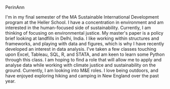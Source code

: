 PerinAnn

I'm in my final semester of the MA Sustainable International Development program at the Heller School.
I have a concentration in environment and am interested in the human-focused side of sustainability. Currently, I am thinking of focusing on environmental justice. My master's paper is a policy brief looking at landfills in Delhi, India.
I like working within structures and frameworks, and playing with data and figures, which is why I have recently developed an interest in data analysis. I've taken a few classes touching upon Excel, Tableau, SQL, R, and STATA, and am keen to learn some Python through this class.
I am hoping to find a role that will allow me to apply and analyse data while working with climate justice and sustainability on the ground. Currently, I am looking into M&E roles.
I love being outdoors, and have enjoyed exploring hiking and camping in New England over the past year. 
